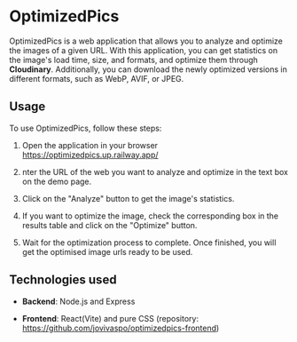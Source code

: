 # OptimizedPics

OptimizedPics is a web application that allows you to analyze and optimize the images of a given URL. With this application, you can get statistics on the image's load time, size, and formats, and optimize them through **Cloudinary**. Additionally, you can download the newly optimized versions in different formats, such as WebP, AVIF, or JPEG.

## Usage

To use OptimizedPics, follow these steps:

1. Open the application in your browser https://optimizedpics.up.railway.app/

2. nter the URL of the web you want to analyze and optimize in the text box on the demo page.

3. Click on the "Analyze" button to get the image's statistics.

4. If you want to optimize the image, check the corresponding box in the results table and click on the "Optimize" button.

5. Wait for the optimization process to complete. Once finished, you will get the optimised image urls ready to be used.

## Technologies used

- **Backend**: Node.js and Express

- **Frontend**: React(Vite) and pure CSS (repository: https://github.com/jovivaspo/optimizedpics-frontend)







